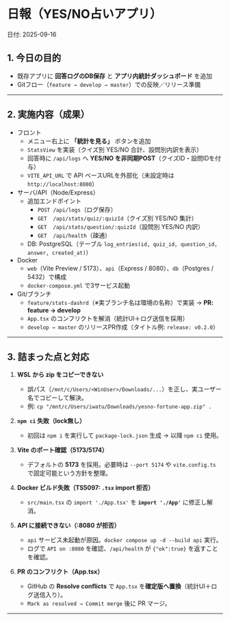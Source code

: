 # 日報（YES/NO占いアプリ）
日付: 2025-09-16

## 1. 今日の目的
- 既存アプリに **回答ログのDB保存** と **アプリ内統計ダッシュボード** を追加
- Gitフロー（`feature → develop → master`）での反映／リリース準備

---

## 2. 実施内容（成果）
- フロント
  - メニュー右上に **「統計を見る」** ボタンを追加
  - `StatsView` を実装（クイズ別 YES/NO 合計、設問別内訳を表示）
  - 回答時に `/api/logs` へ **YES/NO を非同期POST**（クイズID・設問IDを付与）
  - `VITE_API_URL` で API ベースURLを外部化（未設定時は `http://localhost:8080`）
- サーバ/API（Node/Express）
  - 追加エンドポイント  
    - `POST /api/logs`（ログ保存）  
    - `GET  /api/stats/quiz/:quizId`（クイズ別 YES/NO 集計）  
    - `GET  /api/stats/question/:quizId`（設問別 YES/NO 内訳）  
    - `GET  /api/health`（疎通）
  - DB: PostgreSQL（テーブル `log_entries(id, quiz_id, question_id, answer, created_at)`）
- Docker
  - `web`（Vite Preview / 5173）、`api`（Express / 8080）、`db`（Postgres / 5432）で構成
  - `docker-compose.yml` で3サービス起動
- Git/ブランチ
  - `feature/stats-dashrd`（※実ブランチ名は環境の名称）で実装 → **PR: feature → develop**  
  - `App.tsx` のコンフリクトを解消（統計UI＋ログ送信を採用）  
  - `develop → master` のリリースPR作成（タイトル例: `release: v0.2.0`）

---

## 3. 詰まった点と対応
1) **WSL から zip をコピーできない**  
   - 誤パス（`/mnt/c/Users/<WinUser>/Downloads/...`）を正し、実ユーザー名でコピーして解決。  
   - 例: `cp "/mnt/c/Users/iwatu/Downloads/yesno-fortune-app.zip" .`

2) **`npm ci` 失敗（lock無し）**  
   - 初回は `npm i` を実行して `package-lock.json` 生成 → 以降 `npm ci` 使用。

3) **Vite のポート確認（5173/5174）**  
   - デフォルトの **5173** を採用。必要時は `--port 5174` や `vite.config.ts` で固定可能という方針を整理。

4) **Docker ビルド失敗（TS5097: `.tsx` import 拒否）**  
   - `src/main.tsx` の `import './App.tsx'` を **`import './App'`** に修正し解消。

5) **API に接続できない（:8080 が拒否）**  
   - `api` サービス未起動が原因。`docker compose up -d --build api` 実行。  
   - ログで `API on :8080` を確認、`/api/health` が `{"ok":true}` を返すことを確認。

6) **PR のコンフリクト（App.tsx）**  
   - GitHub の **Resolve conflicts** で `App.tsx` を**確定版へ置換**（統計UI＋ログ送信入り）。  
   - `Mark as resolved → Commit merge` 後に PR マージ。

---
